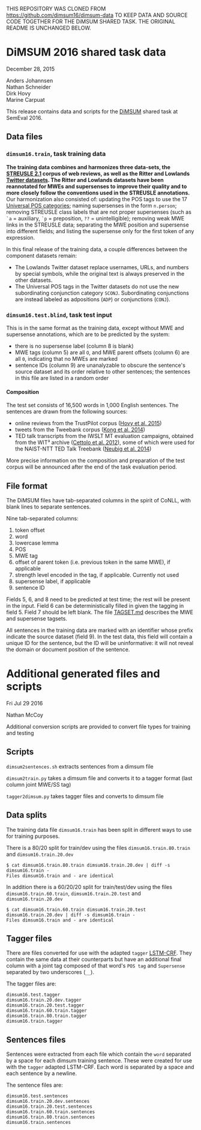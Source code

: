 THIS REPOSITORY WAS CLONED FROM https://github.com/dimsum16/dimsum-data TO KEEP DATA AND SOURCE CODE TOGETHER FOR THE DiMSUM SHARED TASK. THE ORIGINAL README IS UNCHANGED BELOW.

# DiMSUM 2016 shared task data

December 28, 2015

Anders Johannsen  
Nathan Schneider  
Dirk Hovy  
Marine Carpuat

This release contains data and scripts for the [DiMSUM](http://dimsum16.github.io/) shared task at SemEval 2016.

## Data files

### `dimsum16.train`, task training data

__The training data combines and harmonizes three data-sets, the [STREUSLE 2.1](http://www.cs.cmu.edu/~ark/LexSem/) corpus of web reviews, as well as the Ritter and Lowlands [Twitter datasets](https://github.com/coastalcph/supersense-data-twitter). The Ritter and Lowlands datasets have been reannotated for MWEs and supersenses to improve their quality and to more closely follow the conventions used in the STREUSLE annotations.__ Our harmonization also consisted of: updating the POS tags to use the 17 [Universal POS categories](http://universaldependencies.github.io/docs/en/pos/all.html); naming supersenses in the form `n.person`; removing STREUSLE class labels that are not proper supersenses (such as <code>\`a</code> = auxiliary, <code>\`p</code> = preposition, `??` = unintelligible); removing weak MWE links in the STREUSLE data; separating the MWE position and supersense into different fields; and listing the supersense only for the first token of any expression.

In this final release of the training data, a couple differences between the component datasets remain:

- The Lowlands Twitter dataset replace usernames, URLs, and numbers by special symbols, while the original text is always preserved in the other datasets.
- The Universal POS tags in the Twitter datasets do not use the new subordinating conjunction category `SCONJ`. Subordinating conjunctions are instead labeled as adpositions (`ADP`) or conjunctions (`CONJ`).


### `dimsum16.test.blind`, task test input

This is in the same format as the training data, except without MWE and supersense annotations, which are to be predicted by the system:

  - there is no supersense label (column 8 is blank)
  - MWE tags (column 5) are all `O`, and MWE parent offsets (column 6) are all `0`, indicating that no MWEs are marked
  - sentence IDs (column 9) are unanalyzable to obscure the sentence's source dataset and its order relative to other sentences; the sentences in this file are listed in a random order

#### Composition

The test set consists of 16,500 words in 1,000 English sentences. The sentences are drawn from the following sources:

  - online reviews from the TrustPilot corpus ([Hovy et al. 2015](http://www.www2015.it/documents/proceedings/proceedings/p452.pdf))
  - tweets from the Tweebank corpus ([Kong et al. 2014](http://www.aclweb.org/anthology/D14-1108))
  - TED talk transcripts from the IWSLT MT evaluation campaigns, obtained from the WIT³ archive ([Cettolo et al. 2012](http://mt-archive.info/EAMT-2012-Cettolo.pdf)), some of which were used for the NAIST-NTT TED Talk Treebank ([Neubig et al. 2014](http://www.mt-archive.info/10/IWSLT-2014-Neubig.pdf))

More precise information on the composition and preparation of the test corpus will be announced after the end of the task evaluation period.

## File format

The DiMSUM files have tab-separated columns in the spirit of CoNLL, with blank lines to separate sentences.

Nine tab-separated columns:

1. token offset
2. word
3. lowercase lemma
4. POS
5. MWE tag
6. offset of parent token (i.e. previous token in the same MWE), if applicable
7. strength level encoded in the tag, if applicable. Currently not used
8. supersense label, if applicable
9. sentence ID

Fields 5, 6, and 8 need to be predicted at test time; the rest will be present in the input. Field 6 can be deterministically filled in given the tagging in field 5. Field 7 should be left blank. The file [TAGSET.md](TAGSET.md) describes the MWE and supersense tagsets.

All sentences in the training data are marked with an identifier whose prefix indicate the source dataset (field 9). In the test data, this field will contain a unique ID for the sentence, but the ID will be uninformative: it will not reveal the domain or document position of the sentence.

# Additional generated files and scripts

Fri Jul 29 2016

Nathan McCoy

Additional conversion scripts are provided to convert file types for training and testing

## Scripts

`dimsum2sentences.sh` extracts sentences from a dimsum file

`dimsum2train.py` takes a dimsum file and converts it to a tagger format (last column joint MWE/SS tag)

`tagger2dimsum.py` takes tagger files and converts to dimsum file

## Data splits

The training data file `dimsum16.train` has been split in different ways to use for training purposes.

There is a 80/20 split for train/dev using the files `dimsum16.train.80.train` and `dimsum16.train.20.dev`

    $ cat dimsum16.train.80.train dimsum16.train.20.dev | diff -s dimsum16.train -
    Files dimsum16.train and - are identical

In addition there is a 60/20/20 split for train/test/dev using the files `dimsum16.train.60.train`,  `dimsum16.train.20.test` and  `dimsum16.train.20.dev`

    $ cat dimsum16.train.60.train dimsum16.train.20.test dimsum16.train.20.dev | diff -s dimsum16.train - 
    Files dimsum16.train and - are identical

## Tagger files

There are files converted for use with the adapted `tagger` [LSTM-CRF](https://github.com/natemccoy/tagger). They contain the same data at their counterparts but have an additional final column with a joint tag composed of that word's `POS tag` and `Supersense` separated by two underscores (`__`).

The tagger files are:

    dimsum16.test.tagger
    dimsum16.train.20.dev.tagger
    dimsum16.train.20.test.tagger
    dimsum16.train.60.train.tagger
    dimsum16.train.80.train.tagger
    dimsum16.train.tagger

## Sentences files

Sentences were extracted from each file which contain the `word` separated by a space for each dimsum training sentence. These were created for use with the `tagger` adapted LSTM-CRF. Each word is separated by a space and each sentence by a newline.

The sentence files are:

    dimsum16.test.sentences
    dimsum16.train.20.dev.sentences
    dimsum16.train.20.test.sentences
    dimsum16.train.60.train.sentences
    dimsum16.train.80.train.sentences
    dimsum16.train.sentences
